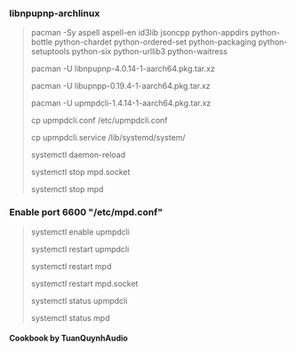 ### libnpupnp-archlinux

> pacman -Sy aspell aspell-en id3lib jsoncpp python-appdirs python-bottle  python-chardet python-ordered-set  python-packaging python-setuptools  python-six  python-urllib3  python-waitress
>
> pacman -U libnpupnp-4.0.14-1-aarch64.pkg.tar.xz
>
> pacman -U libupnpp-0.19.4-1-aarch64.pkg.tar.xz
> 
> pacman -U upmpdcli-1.4.14-1-aarch64.pkg.tar.xz
>
> cp upmpdcli.conf /etc/upmpdcli.conf
>
> cp upmpdcli.service /lib/systemd/system/
> 
> systemctl daemon-reload
> 
> systemctl stop mpd.socket
>
> systemctl stop mpd

### Enable port 6600  "/etc/mpd.conf"

> 
> systemctl enable upmpdcli
> 
> systemctl restart upmpdcli
>
> systemctl restart mpd
>
> systemctl restart mpd.socket
>
> systemctl status upmpdcli
> 
> systemctl status mpd


#### Cookbook by TuanQuynhAudio
